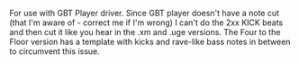 For use with GBT Player driver.
Since GBT player doesn't have a note cut (that I'm aware of - correct me if I'm wrong) I can't do the 2xx KICK beats and then cut it like you hear in the .xm and .uge versions. The Four to the Floor version has a template with kicks and rave-like bass notes in between to circumvent this issue.
